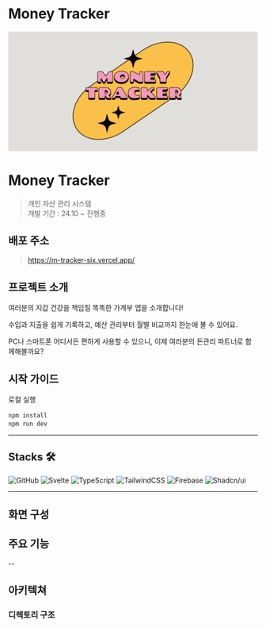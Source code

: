 # Money Tracker

![logo](static/logo_image_2.png)

# Money Tracker

> 개인 자산 관리 시스템 <br/>
> 개발 기간 : 24.10 ~ 진행중

## 배포 주소

> https://m-tracker-six.vercel.app/

## 프로젝트 소개

여러분의 지갑 건강을 책임질 똑똑한 가계부 앱을 소개합니다!

수입과 지출을 쉽게 기록하고, 예산 관리부터 월별 비교까지 한눈에 볼 수 있어요.

PC나 스마트폰 어디서든 편하게 사용할 수 있으니, 이제 여러분의 돈관리 파트너로 함께해볼까요?

## 시작 가이드

로컬 실행

```bash
npm install
npm run dev
```

---

## Stacks 🛠️

![GitHub](https://img.shields.io/badge/github-%23121011.svg?style=for-the-badge&logo=github&logoColor=white)
![Svelte](https://img.shields.io/badge/svelte-%23f1413d.svg?style=for-the-badge&logo=svelte&logoColor=white)
![TypeScript](https://img.shields.io/badge/typescript-%23007ACC.svg?style=for-the-badge&logo=typescript&logoColor=white)
![TailwindCSS](https://img.shields.io/badge/tailwindcss-%2338B2AC.svg?style=for-the-badge&logo=tailwind-css&logoColor=white)
![Firebase](https://img.shields.io/badge/firebase-a08021?style=for-the-badge&logo=firebase&logoColor=ffcd34)
![Shadcn/ui](https://img.shields.io/badge/shadcn/ui-000000?style=for-the-badge&logo=shadcn/ui&logoColor=white)

---

## 화면 구성

## 주요 기능

--

## 아키텍쳐

### 디렉토리 구조
